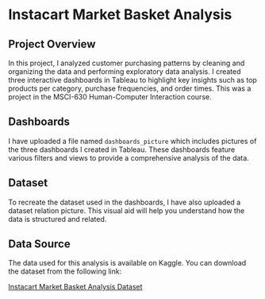 # Instacart Market Basket Analysis

## Project Overview

In this project, I analyzed customer purchasing patterns by cleaning and organizing the data and performing exploratory data analysis. I created three interactive dashboards in Tableau to highlight key insights such as top products per category, purchase frequencies, and order times. This was a project in the MSCI-630 Human-Computer Interaction course.

## Dashboards

I have uploaded a file named `dashboards_picture` which includes pictures of the three dashboards I created in Tableau. These dashboards feature various filters and views to provide a comprehensive analysis of the data.

## Dataset

To recreate the dataset used in the dashboards, I have also uploaded a dataset relation picture. This visual aid will help you understand how the data is structured and related.

## Data Source

The data used for this analysis is available on Kaggle. You can download the dataset from the following link:

[Instacart Market Basket Analysis Dataset](https://www.kaggle.com/c/instacart-market-basket-analysis/data)

